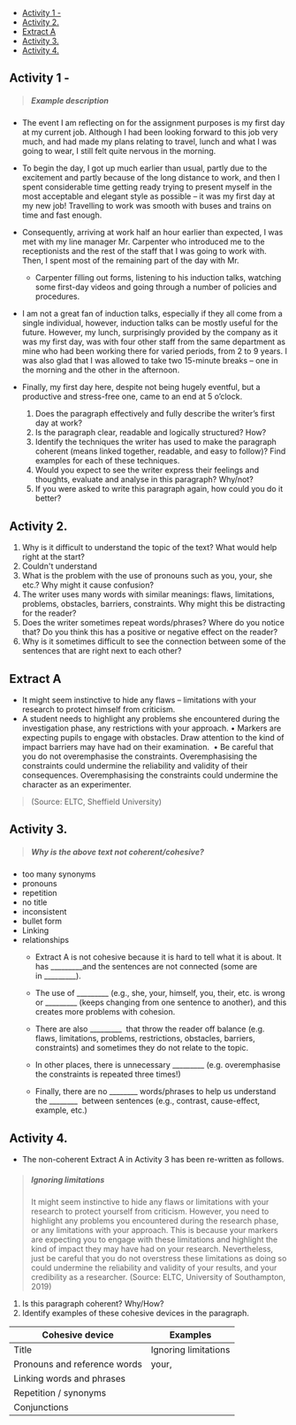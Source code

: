 - [Activity 1 -](#activity-1--)
- [Activity 2.](#activity-2)
- [Extract A](#extract-a)
- [Activity 3.](#activity-3)
- [Activity 4.](#activity-4)

## Activity 1 - 

>##### Example description

- The event I am reflecting on for the assignment purposes is my first day at my current job. 
Although I had been looking forward to this job very much, and had made my plans relating to travel, lunch and what I was going to wear, I still felt quite nervous in the morning. 

- To begin the day, I got up much earlier than usual, partly due to the excitement and partly because of the long distance to work, and then I spent considerable time getting ready trying to present myself in the most acceptable and elegant style as possible – it was my first day at my new job! Travelling to work was smooth with buses and trains on time and fast enough.

- Consequently, arriving at work half an hour earlier than expected, I was met with my line manager Mr. Carpenter who introduced me to the receptionists and the rest of the staff that I was going to work with. Then, I spent most of the remaining part of the day with Mr. 
  - Carpenter filling out forms, listening to his induction talks, watching some first-day videos and going through a number of policies and procedures. 

- I am not a great fan of induction talks, especially if they all come from a single individual, however, induction talks can be mostly useful for the future. However, my lunch, surprisingly provided by the company as it was my first day, was with four other staff from the same department as mine who had been working there for varied periods, from 2 to 9 years. I was also glad that I was allowed to take two 15-minute breaks – one in the morning and the other in the afternoon.  

- Finally, my first day here, despite not being hugely eventful, but a productive and stress-free one, came to an end at 5 o’clock.

    1. Does the paragraph effectively and fully describe the writer’s first day at work? 
    2. Is the paragraph clear, readable and logically structured? How?
    3. Identify the techniques the writer has used to make the paragraph coherent (means linked together, readable, and easy to follow)? Find examples for each of these techniques.
    4. Would you expect to see the writer express their feelings and thoughts, evaluate and analyse in this paragraph? Why/not?
    5. If you were asked to write this paragraph again, how could you do it better?

## Activity 2. 
 1. Why is it difficult to understand the topic of the text? What would help right at the start? 
 2. Couldn't understand
 3. What is the problem with the use of pronouns such as you, your, she etc.? Why might it cause confusion?
 4. The writer uses many words with similar meanings: flaws, limitations, problems, obstacles, barriers, constraints. Why might this be distracting for the reader?
 5. Does the writer sometimes repeat words/phrases? Where do you notice that? Do you think this has a positive or negative effect on the reader?
 6. Why is it sometimes difficult to see the connection between some of the sentences that are right next to each other?


## Extract A
- It might seem instinctive to hide any flaws – limitations with your research to protect himself from criticism. 
- A student needs to highlight any problems she encountered during the investigation phase, any restrictions with your approach.
    • Markers are expecting pupils to engage with obstacles. Draw attention to the kind of impact barriers may have had on their examination. 
    • Be careful that you do not overemphasise the constraints. Overemphasising the constraints could undermine the reliability and validity of their consequences. Overemphasising the constraints could undermine the character as an experimenter.

> (Source: ELTC, Sheffield University)
## Activity 3. 
>##### Why is the above text not coherent/cohesive? 
- too many synonyms  
- pronouns                                 
- repetition
- no title                           
- inconsistent                                           
- bullet form
- Linking                                              
- relationships
  -  Extract A is not cohesive because it is hard to tell what it is about. It has _________and the sentences are not connected (some are in _________).

  - The use of _________ (e.g., she, your, himself, you, their, etc. is wrong or _________ (keeps changing from one sentence to another), and this creates more problems with cohesion.

  - There are also _________  that throw the reader off balance (e.g. flaws, limitations, problems, restrictions, obstacles, barriers, constraints) and sometimes they do not relate to the topic.

  - In other places, there is unnecessary _________ (e.g. overemphasise the constraints is repeated three times!)

  - Finally, there are no ________ words/phrases to help us understand the ________
 between sentences (e.g., contrast, cause-effect, example, etc.)

## Activity 4. 
- The non-coherent Extract A in Activity 3 has been re-written as follows. 
>##### Ignoring limitations
>It might seem instinctive to hide any flaws or limitations with your research to protect yourself from criticism. However, you need to highlight any problems you encountered during the research phase, or any limitations with your approach. This is because your markers are expecting you to engage with these limitations and highlight the kind of impact they may have had on your research. Nevertheless, just be careful that you do not overstress these limitations as doing so could undermine the reliability and validity of your results, and your credibility as a researcher.
(Source: ELTC, University of Southampton, 2019) 

1. Is this paragraph coherent? Why/How? 
2. Identify examples of these cohesive devices in the paragraph.

  | Cohesive device              |Examples
  -------------------------------|--------------------
  | Title                        |Ignoring limitations
  | Pronouns and reference words |your, 
  | Linking words and phrases    | 
  | Repetition / synonyms        |   
  | Conjunctions                 |   
